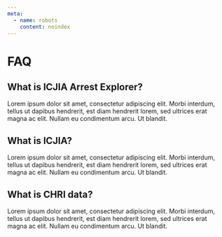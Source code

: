 ```yaml
---
meta:
  - name: robots
    content: noindex
---
```


# FAQ

## What is ICJIA Arrest Explorer?

Lorem ipsum dolor sit amet, consectetur adipiscing elit. Morbi interdum, tellus ut dapibus hendrerit, est diam hendrerit lorem, sed ultrices erat magna ac elit. Nullam eu condimentum arcu. Ut blandit.

## What is ICJIA?

Lorem ipsum dolor sit amet, consectetur adipiscing elit. Morbi interdum, tellus ut dapibus hendrerit, est diam hendrerit lorem, sed ultrices erat magna ac elit. Nullam eu condimentum arcu. Ut blandit.

## What is CHRI data?

Lorem ipsum dolor sit amet, consectetur adipiscing elit. Morbi interdum, tellus ut dapibus hendrerit, est diam hendrerit lorem, sed ultrices erat magna ac elit. Nullam eu condimentum arcu. Ut blandit.

<FundingStatement />
